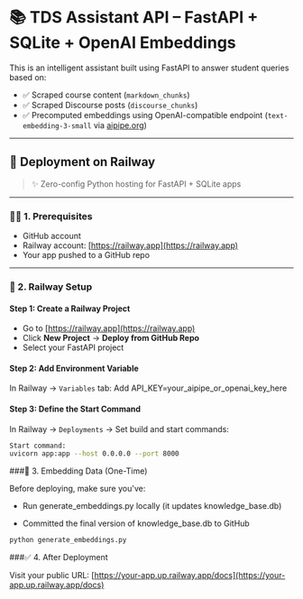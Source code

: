 # 📚 TDS Assistant API – FastAPI + SQLite + OpenAI Embeddings

This is an intelligent assistant built using FastAPI to answer student queries based on:

- ✅ Scraped course content (`markdown_chunks`)
- ✅ Scraped Discourse posts (`discourse_chunks`)
- ✅ Precomputed embeddings using OpenAI-compatible endpoint (`text-embedding-3-small` via [aipipe.org](https://aipipe.org))

---

## 🚀 Deployment on Railway

> ✨ Zero-config Python hosting for FastAPI + SQLite apps

---

### 🧑‍💻 1. Prerequisites

- GitHub account
- Railway account: [https://railway.app](https://railway.app)
- Your app pushed to a GitHub repo

---

### 🔧 2. Railway Setup

#### Step 1: Create a Railway Project

- Go to [https://railway.app](https://railway.app)
- Click **New Project** → **Deploy from GitHub Repo**
- Select your FastAPI project

#### Step 2: Add Environment Variable

In Railway → `Variables` tab:
Add API_KEY=your_aipipe_or_openai_key_here


#### Step 3: Define the Start Command

In Railway → `Deployments` → Set build and start commands:

```bash
Start command:
uvicorn app:app --host 0.0.0.0 --port 8000
```

###🧠 3. Embedding Data (One-Time)

Before deploying, make sure you've:

- Run generate_embeddings.py locally (it updates knowledge_base.db)

- Committed the final version of knowledge_base.db to GitHub

```bash
python generate_embeddings.py
```

###✅ 4. After Deployment

Visit your public URL:
[https://your-app.up.railway.app/docs](https://your-app.up.railway.app/docs)

